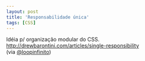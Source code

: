 ```yaml
---
layout: post
title: 'Responsabilidade única'
tags: [CSS]
---
```


Idéia p/ organização modular do CSS.<br>
<http://drewbarontini.com/articles/single-responsibility><br>
(via [@loopinfinito](https://twitter.com/loopinfinito/status/473909547749621761))
